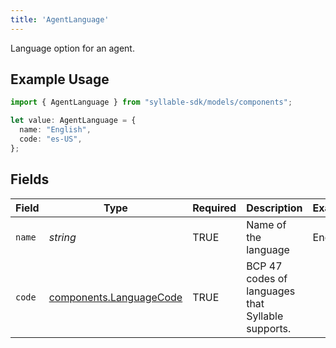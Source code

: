 ```yaml
---
title: 'AgentLanguage'
---
```


Language option for an agent.

## Example Usage

```typescript
import { AgentLanguage } from "syllable-sdk/models/components";

let value: AgentLanguage = {
  name: "English",
  code: "es-US",
};
```

## Fields

| Field                                                              | Type                                                               | Required                                                           | Description                                                        | Example                                                            |
| ------------------------------------------------------------------ | ------------------------------------------------------------------ | ------------------------------------------------------------------ | ------------------------------------------------------------------ | ------------------------------------------------------------------ |
| `name`                                                             | *string*                                                           | TRUE                                                 | Name of the language                                               | English                                                            |
| `code`                                                             | [components.LanguageCode](/sdk-docs/models/components/languagecode) | TRUE                                                 | BCP 47 codes of languages that Syllable supports.                  |                                                                    |